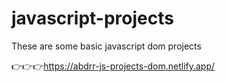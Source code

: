 # javascript-projects

These are some basic javascript dom projects



👉👉👉https://abdrr-js-projects-dom.netlify.app/
